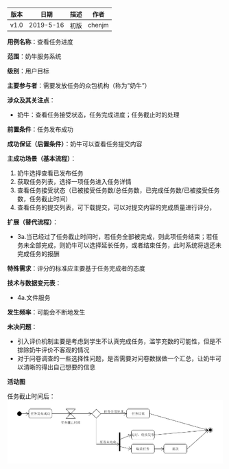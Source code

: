 | 版本 | 日期      | 描述 | 作者   |
| ---- | --------- | ---- | ------ |
| v1.0 | 2019-5-16 | 初版 | chenjm |

**用例名称**：查看任务进度

**范围**：奶牛服务系统

**级别**：用户目标

**主要参与者**：需要发放任务的众包机构（称为“奶牛”）

**涉众及其关注点**：
* 奶牛：查看任务接受状态，任务完成进度；任务截止时的处理

**前置条件**：任务发布成功

**成功保证（后置条件）**：奶牛可以查看任务提交内容

**主成功场景（基本流程）**：
1. 奶牛选择查看已发布任务
2. 获取任务列表，选择一项任务进入任务详情
3. 查看任务接受状态（已被接受任务数/总任务数，已完成任务数/已被接受任务数，任务截止时间）
4. 查看任务的提交列表，可下载提交，可以对提交内容的完成质量进行评分，

**扩展（替代流程）**：
* 3a.当已经过了任务截止时间时，若任务全部被完成，则此项任务结束；若任务未全部完成，则奶牛可以选择延长任务，或者结束任务，此时系统将退还未完成任务的报酬

**特殊需求**：评分的标准应主要基于任务完成者的态度

**技术与数据变元表**：
* 4a.文件服务

**发生频率**：可能会不断地发生

**未决问题**：
* 引入评价机制主要是考虑到学生不认真完成任务，滥竽充数的可能性，但是不排除奶牛评价不客观的情况
* 对于问卷调查的一些选择性问题，是否需要对问卷数据做一个汇总，让奶牛可以清晰的得出自己想要的信息

**活动图**

任务截止时间后：
![finish-task](/imgs/finish-task.PNG)
